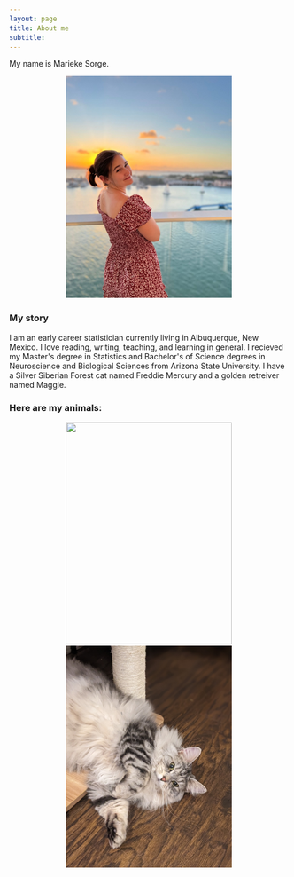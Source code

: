```yaml
---
layout: page
title: About me
subtitle: 
---
```


My name is Marieke Sorge. 
<p align="center">
<img src= "/assets/img/AirBrush_20220309170137.jpg"  width="300" height="400">
 </p>


### My story

I am an early career statistician currently living in Albuquerque, New Mexico. I love reading, writing, teaching, and learning in general.  I recieved my Master's degree in Statistics and Bachelor's of Science degrees in Neuroscience and Biological Sciences from Arizona State University. I have a Silver Siberian Forest cat named Freddie Mercury and a golden retreiver named Maggie.

### Here are my animals:
<p align="center">
<img src= "assets/img/freddie.PORTRAIT.jpg"  width="300" height="400">  <img src= "assets/img/maggie.PORTRAIT.jpg"  width="300" height="400">
</p>
